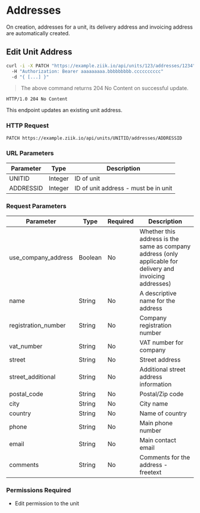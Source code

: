 # Addresses

On creation, addresses for a unit, its delivery address and invoicing address are automatically created.

## Edit Unit Address

```bash
curl -i -X PATCH "https://example.ziik.io/api/units/123/addresses/1234"
  -H "Authorization: Bearer aaaaaaaaa.bbbbbbbbb.cccccccccc"
  -d "{ [...] }"
```

> The above command returns 204 No Content on successful update.

```http
HTTP/1.0 204 No Content
```

This endpoint updates an existing unit address.

### HTTP Request

`PATCH https://example.ziik.io/api/units/UNITID/addresses/ADDRESSID`

### URL Parameters

Parameter | Type | Description
--------- | ---- | -----------
UNITID | Integer | ID of unit
ADDRESSID | Integer | ID of unit address - must be in unit

### Request Parameters

Parameter | Type | Required | Description
--------- | ---- |  ------- | -----------
use_company_address | Boolean | No | Whether this address is the same as company address (only applicable for delivery and invoicing addresses)
name | String | No | A descriptive name for the address
registration_number | String | No | Company registration number
vat_number | String | No | VAT number for company
street | String | No | Street address
street_additional | String | No | Additional street address information
postal_code | String | No | Postal/Zip code
city | String | No | City name
country | String | No | Name of country
phone | String | No | Main phone number
email | String | No | Main contact email
comments | String | No | Comments for the address - freetext

### Permissions Required

* Edit permission to the unit